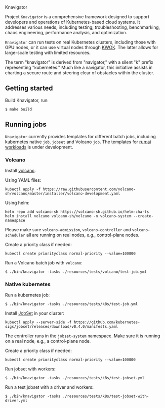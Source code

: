  Knavigator

Project `Knavigator` is a comprehensive framework designed to support developers and operations of Kubernetes-based cloud systems. It addresses various needs, including testing, troubleshooting, benchmarking, chaos engineering, performance analysis, and optimization. 

`Knavigator` can run tests on real Kubernetes clusters, including those with GPU nodes, or it can use virtual nodes through [KWOK](https://kwok.sigs.k8s.io/). The latter allows for large-scale testing with limited resources.

The term "knavigator" is derived from "navigator," with a silent "k" prefix representing "kubernetes." Much like a navigator, this initiative assists in charting a secure route and steering clear of obstacles within the cluster.

## Getting started

Build Knavigator, run
```shell
$ make build
```

## Running jobs

`Knavigator` currently provides templates for different batch jobs, including kubernetes native `job`, `jobset` and Volcano `job`. The templates for [run:ai workloads](https://docs.run.ai/v2.14/admin/workloads/workload-overview-admin/) is under development.

### Volcano

Install [volcano](https://volcano.sh).

Using YAML files:
```shell
kubectl apply -f https://raw.githubusercontent.com/volcano-sh/volcano/master/installer/volcano-development.yaml
```

Using helm:
```shell
helm repo add volcano-sh https://volcano-sh.github.io/helm-charts
helm install volcano volcano-sh/volcano -n volcano-system --create-namespace
```
Please make sure `volcano-admission`, `volcano-controller` and `volcano-scheduler` all are running on real nodes, e.g., control-plane nodes.

Create a priority class if needed:
```shell
kubectl create priorityclass normal-priority --value=100000
```
Run a Volcano batch job with `volcano`:
```shell
$ ./bin/knavigator -tasks ./resources/tests/volcano/test-job.yml
```
### Native kubernetes

Run a kubernetes job:
```shell
$ ./bin/knavigator -tasks ./resources/tests/k8s/test-job.yml
```

Install [JobSet](https://github.com/kubernetes-sigs/jobset) in your cluster:
```shell
kubectl apply --server-side -f https://github.com/kubernetes-sigs/jobset/releases/download/v0.4.0/manifests.yaml
```
The controller runs in the `jobset-system` namespace. Make sure it is running on a real node, e.g., a control-plane node.

Create a priority class if needed:
```shell
kubectl create priorityclass normal-priority --value=100000
```
Run jobset with workers: 
```shell
$ ./bin/knavigator -tasks ./resources/tests/k8s/test-jobset.yml
```
Run a test jobset with a driver and workers:
```shell
$ ./bin/knavigator -tasks ./resources/tests/k8s/test-jobset-with-driver.yml
```
